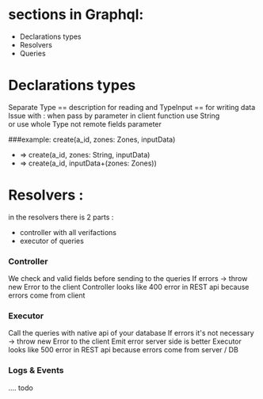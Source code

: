 # sections in Graphql:

- Declarations types
- Resolvers
- Queries

# Declarations types

Separate Type == description for reading and
TypeInput == for writing data
Issue with <Enum>: when pass by parameter in client function
use String  
 or use whole Type not remote fields parameter

###example: create(a_id, zones: Zones, inputData)

- => create(a_id, zones: String, inputData)
- => create(a_id, inputData+(zones: Zones))

# Resolvers :

in the resolvers there is 2 parts :

- controller with all verifactions
- executor of queries

### Controller

We check and valid fields before sending to the queries
If errors -> throw new Error to the client
Controller looks like 400 error in REST api
because errors come from client

### Executor

Call the queries with native api of your database
If errors it's not necessary -> throw new Error to the client
Emit error server side is better
Executor looks like 500 error in REST api
because errors come from server / DB

### Logs & Events

.... todo
